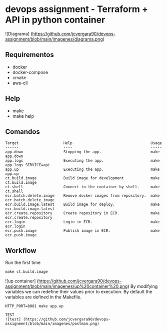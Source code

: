 devops assignment - Terraform + API in python container
===============
![Diagrama] (https://github.com/jcvergara90/devops-assignment/blob/main/imagenes/diagrama.png)



Requirementos
-------------
* docker
* docker-compose
* cmake
* aws-cli

Help
----
* make
* make help

Comandos
--------
```console
Target                    Help                                   Usage
------                    ----                                   -----
app.down                  Stopping the app.                      make app.down
app.logs                  Executing the app.                     make app.logs SERVICE=api
app.up                    Executing the app.                     make app.up
ct.build.image            Build image for development            make ct.build.image
ct.shell                  Connect to the container by shell.     make ct.shell
ecr.batch.delete.image    Remove docker images from repository.  make ecr.batch.delete.image
ecr.build.image.latest    Build image for deploy.                make ecr.build.image.latest
ecr.create.repository     Create repository in ECR.              make ecr.create.repository
ecr.login                 Login in ECR.                          make ecr.login
ecr.push.image            Publish image in ECR.                  make ecr.push.image
```

## Workflow

Run the first time
```
make ct.build.image
```
![up container] (https://github.com/jcvergara90/devops-assignment/blob/main/imagenes/up%20container%20.png)
By modifying variables we can redefine their values prior to execution. By default the variables are defined in the Makefile.
```
HTTP_PORT=8081 make app.up

TEST
![test] (https://github.com/jcvergara90/devops-assignment/blob/main/imagenes/postman.png)

```
